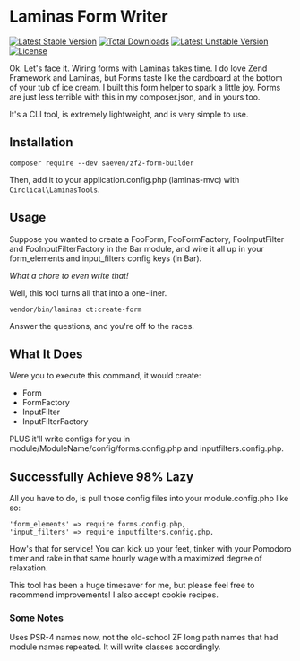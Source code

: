 # Laminas Form Writer

[![Latest Stable Version](https://poser.pugx.org/saeven/zf2-form-builder/v)](//packagist.org/packages/saeven/zf2-form-builder) [![Total Downloads](https://poser.pugx.org/saeven/zf2-form-builder/downloads)](//packagist.org/packages/saeven/zf2-form-builder) [![Latest Unstable Version](https://poser.pugx.org/saeven/zf2-form-builder/v/unstable)](//packagist.org/packages/saeven/zf2-form-builder) [![License](https://poser.pugx.org/saeven/zf2-form-builder/license)](//packagist.org/packages/saeven/zf2-form-builder)

Ok.  Let's face it.  Wiring forms with Laminas takes time.  I do love Zend Framework and Laminas, but Forms taste like the cardboard at the bottom of your tub of ice cream.  I built this form helper to spark a little joy.  Forms are just less terrible with this in my composer.json, and in yours too.

It's a CLI tool, is extremely lightweight, and is very simple to use.

## Installation

    composer require --dev saeven/zf2-form-builder

Then, add it to your application.config.php (laminas-mvc) with `Circlical\LaminasTools`.

## Usage

Suppose you wanted to create a FooForm, FooFormFactory, FooInputFilter and FooInputFilterFactory in the Bar module, and wire it all up in your form_elements and input_filters config keys (in Bar).  

*What a chore to even write that!*

Well, this tool turns all that into a one-liner.

```
vendor/bin/laminas ct:create-form
```
Answer the questions, and you're off to the races.

## What It Does

Were you to execute this command, it would create:

* Form
* FormFactory
* InputFilter
* InputFilterFactory

PLUS it'll write configs for you in module/ModuleName/config/forms.config.php and inputfilters.config.php.

## Successfully Achieve 98% Lazy

All you have to do, is pull those config files into your module.config.php like so:

    'form_elements' => require forms.config.php,
    'input_filters' => require inputfilters.config.php,

How's that for service!  You can kick up your feet, tinker with your Pomodoro timer and rake in that same hourly wage with a maximized degree of relaxation.

This tool has been a huge timesaver for me, but please feel free to recommend improvements!  I also accept cookie recipes.

### Some Notes

Uses PSR-4 names now, not the old-school ZF long path names that had module names repeated. It will write classes accordingly. 